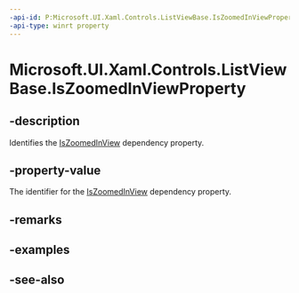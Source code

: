 ```yaml
---
-api-id: P:Microsoft.UI.Xaml.Controls.ListViewBase.IsZoomedInViewProperty
-api-type: winrt property
---
```


<!-- Property syntax
public Windows.UI.Xaml.DependencyProperty IsZoomedInViewProperty { get; }
-->

# Microsoft.UI.Xaml.Controls.ListViewBase.IsZoomedInViewProperty

## -description
Identifies the [IsZoomedInView](listviewbase_iszoomedinview.md) dependency property.

## -property-value
The identifier for the [IsZoomedInView](listviewbase_iszoomedinview.md) dependency property.

## -remarks

## -examples

## -see-also
